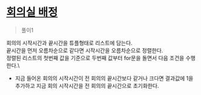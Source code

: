 # [회의실 배정](https://www.acmicpc.net/problem/1931)

> 풀이1

회의의 시작시간과 끝시간을 튜플형태로 리스트에 담는다.\
끝시간을 먼저 오름차순으로 같다면 시작시간을 오름차순으로 정렬한다.\
정렬된 리스트의 첫번째 값을 기준으로 두번째 값부터 for문을 돌면서 다음 조건을 수행한다.\
- 지금 들어온 회의의 시작시간이 전 회의의 끝시간보다 같거나 크다면 결과값에 1을 추가하고 지금 회의 시작시간을 전 회의의 끝시간으로 초기화한다.
